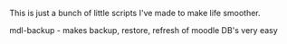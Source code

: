
This is just a bunch of little scripts I've made to make life smoother.

mdl-backup - makes backup, restore, refresh of moodle DB's very easy




